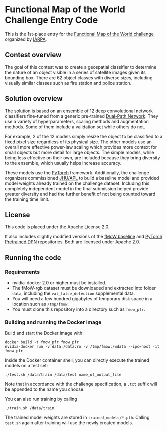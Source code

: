 # Functional Map of the World Challenge Entry Code

This is the 1st-place entry for the [Functional Map of the World challenge](https://www.iarpa.gov/challenges/fmow.html) organized by [IARPA](https://www.iarpa.gov/).


## Contest overview

The goal of this contest was to create a geospatial classifier to determine the nature of an object visible in a series of satellite images given its bounding box. There are 62 object classes with diverse sizes, including visually similar classes such as fire station and police station.


## Solution overview

The solution is based on an ensemble of 12 deep convolutional network classifiers fine-tuned from a generic pre-trained [Dual-Path Network](https://github.com/cypw/DPNs). They use a variety of hyperparameters, scaling methods and augmentation methods. Some of them include a validation set while others do not.

For example, 2 of the 12 models simply resize the object to be classified to a fixed pixel size regardless of its physical size. The other models use an overall more effective power-law scaling which provides more context for small objects but more detail for large objects. The simple models, while being less effective on their own, are included because they bring diversity to the ensemble, which usually helps increase accuracy.

These models use the [PyTorch](http://pytorch.org/) framework. Additionally, the challenge organizers commissioned [JHU/APL](http://www.jhuapl.edu/) to build a baseline model and provided model weights already trained on the challenge dataset. Including this completely independent model in the final submission helped provide greater diversity and had the further benefit of not being counted toward the training time limit.


## License

This code is placed under the Apache License 2.0.

It also includes slightly modified versions of the [fMoW baseline](https://github.com/fmow/baseline) and [PyTorch Pretrained DPN](https://github.com/rwightman/pytorch-dpn-pretrained) repositories. Both are licensed under Apache 2.0.


## Running the code

### Requirements

- nvidia-docker 2.0 or higher must be installed.
- The fMoW-rgb dataset must be downloaded and extracted into folder `data`, including the `val_false_detection` supplemental data.
- You will need a few hundred gigabytes of temporary disk space in a location such as `/tmp/fmow`.
- You must clone this repository into a directory such as `fmow_pfr`.


### Building and running the Docker image

Build and start the Docker image with:

```
docker build -t fmow_pfr fmow_pfr
nvidia-docker run -v data:/data:ro -v /tmp/fmow:/wdata --ipc=host -it fmow_pfr
```

Inside the Docker container shell, you can directly execute the trained models on a test set:
```
./test.sh /data/train /data/test name_of_output_file
```
Note that in accordance with the challenge specification, a `.txt` suffix will be appended to the name you choose.

You can also run training by calling
```
./train.sh /data/train
```
The trained model weights are stored in `trained_models/*.pth`. Calling `test.sh` again after training will use the newly created models.
